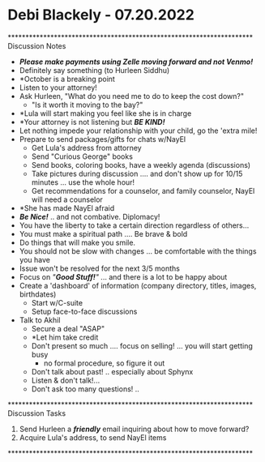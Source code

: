 # Debi Blackely - 07.20.2022

\*\*\*\*\*\*\*\*\*\*\*\*\*\*\*\*\*\*\*\*\*\*\*\*\*\*\*\*\*\*\*\*\*\*\*\*\*\*\*\*\*\*\*\*\*\*\*\*\*\*\*\*\*\*\*\*\*\*\*\*\*\*\*\*\*\*\*\*\*
Discussion Notes

* **_Please make payments using Zelle moving forward and not Venmo!_**
* Definitely say something (to Hurleen Siddhu)
* \*October is a breaking point
* Listen to your attorney!
* Ask Hurleen, "What do you need me to do to keep the cost down?"
	* "Is it worth it moving to the bay?"
* \*Lula will start making you feel like she is in charge
* \*Your attorney is not listening but **_BE KIND!_**
* Let nothing impede your relationship with your child, go the 'extra mile!
* Prepare to send packages/gifts for chats w/NayEl
	* Get Lula's address from attorney
	* Send "Curious George" books
	* Send books, coloring books, have a weekly agenda (discussions)
	* Take pictures during discussion .... and don't show up for 10/15 minutes ... use the whole hour!
	* Get recommendations for a counselor, and family counselor, NayEl will need a counselor
* \*She has made NayEl afraid
* **_Be Nice!_** .. and not combative. Diplomacy!
* You have the liberty to take a certain direction regardless of others...
* You must make a spiritual path .... Be brave & bold
* Do things that will make you smile.
* You should not be slow with changes ... be comfortable with the things you have
* Issue won't be resolved for the next 3/5 months
* Focus on _"_**_Good Stuff!_**_"_ ... and there is a lot to be happy about
* Create a 'dashboard' of information (company directory, titles, images, birthdates)
	* Start w/C-suite
	* Setup face-to-face discussions
* Talk to Akhil
	* Secure a deal "ASAP"
	* \*Let him take credit
	* Don't present so much .... focus on selling! ... you will start getting busy
		* no formal procedure, so figure it out
	* Don't talk about past! .. especially about Sphynx
	* Listen & don't talk!...
	* Don't ask too many questions! ..

\*\*\*\*\*\*\*\*\*\*\*\*\*\*\*\*\*\*\*\*\*\*\*\*\*\*\*\*\*\*\*\*\*\*\*\*\*\*\*\*\*\*\*\*\*\*\*\*\*\*\*\*\*\*\*\*\*\*\*\*\*\*\*\*\*\*\*\*\*
Discussion Tasks

1. Send Hurleen a **_friendly_** email inquiring about how to move forward?
2. Acquire Lula's address, to send NayEl items

\*\*\*\*\*\*\*\*\*\*\*\*\*\*\*\*\*\*\*\*\*\*\*\*\*\*\*\*\*\*\*\*\*\*\*\*\*\*\*\*\*\*\*\*\*\*\*\*\*\*\*\*\*\*\*\*\*\*\*\*\*\*\*\*\*\*\*\*\*
